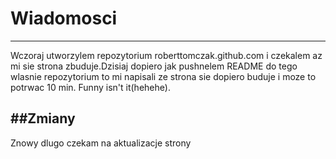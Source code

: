 Wiadomosci
===============
---------------------
Wczoraj utworzylem repozytorium roberttomczak.github.com i czekalem az mi sie strona zbuduje.Dzisiaj dopiero jak pushnelem README do tego wlasnie repozytorium to mi napisali ze strona sie dopiero buduje i moze to potrwac 10 min. Funny isn't it(hehehe). 

##Zmiany
---------------------
Znowy dlugo czekam na aktualizacje strony

